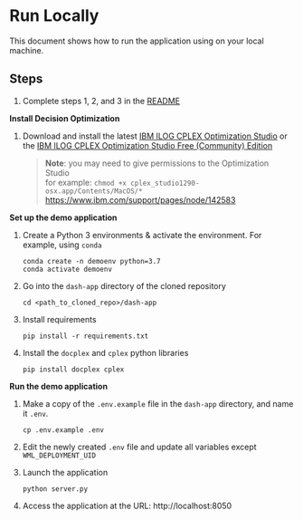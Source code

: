 # Run Locally

This document shows how to run the application using on your local machine.


## Steps

1. Complete steps 1, 2, and 3 in the [README](https://github.com/IBM/do-here-demo/blob/master/README.md)


**Install Decision Optimization**

1. Download and install the latest [IBM ILOG CPLEX Optimization Studio](https://www.ibm.com/products/ilog-cplex-optimization-studio) or the [IBM ILOG CPLEX Optimization Studio Free (Community) Edition](https://www.ibm.com/account/reg/us-en/signup?formid=urx-20028)

    > **Note**: you may need to give permissions to the Optimization Studio  
    > for example: `chmod +x cplex_studio1290-osx.app/Contents/MacOS/*`
    > https://www.ibm.com/support/pages/node/142583 

**Set up the demo application**

1. Create a Python 3 environments & activate the environment. For example, using `conda`

    ```shell
    conda create -n demoenv python=3.7
    conda activate demoenv
    ```

1. Go into the `dash-app` directory of the cloned repository

    ```shell
    cd <path_to_cloned_repo>/dash-app
    ```

1. Install requirements

    ```shell
    pip install -r requirements.txt
    ```

1. Install the `docplex` and `cplex` python libraries

    ```shell
    pip install docplex cplex
    ```

**Run the demo application**

1.  Make a copy of the `.env.example` file in the `dash-app` directory, and name it `.env`.

    ```shell
    cp .env.example .env
    ```

1. Edit the newly created `.env` file and update all variables except `WML_DEPLOYMENT_UID`

1. Launch the application

    ```shell
    python server.py
    ```

1. Access the application at the URL: http://localhost:8050
